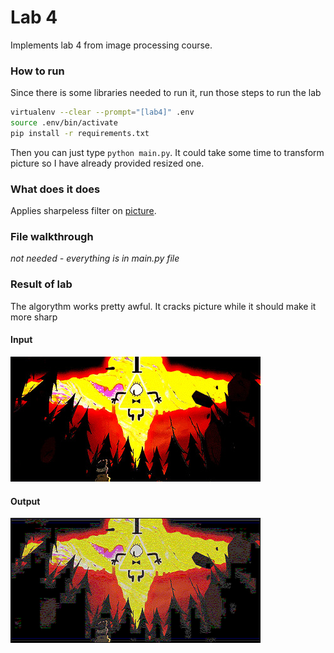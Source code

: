 # Lab 4

Implements lab 4 from image processing course. 

### How to run
Since there is some libraries needed to run it, run those steps to run the lab
```bash
virtualenv --clear --prompt="[lab4]" .env
source .env/bin/activate
pip install -r requirements.txt
``` 
Then you can just type `python main.py`. It could take some time to transform picture so I have already provided resized one.

### What does it does

Applies sharpeless filter on [picture](pic1.jpg).

### File walkthrough

*not needed - everything is in main.py file*

### Result of lab

The algorythm works pretty awful. It cracks picture while it should make it more sharp

#### Input

![alt tag](pic1.jpg)

#### Output

![alt tag](pic1_better.png)
